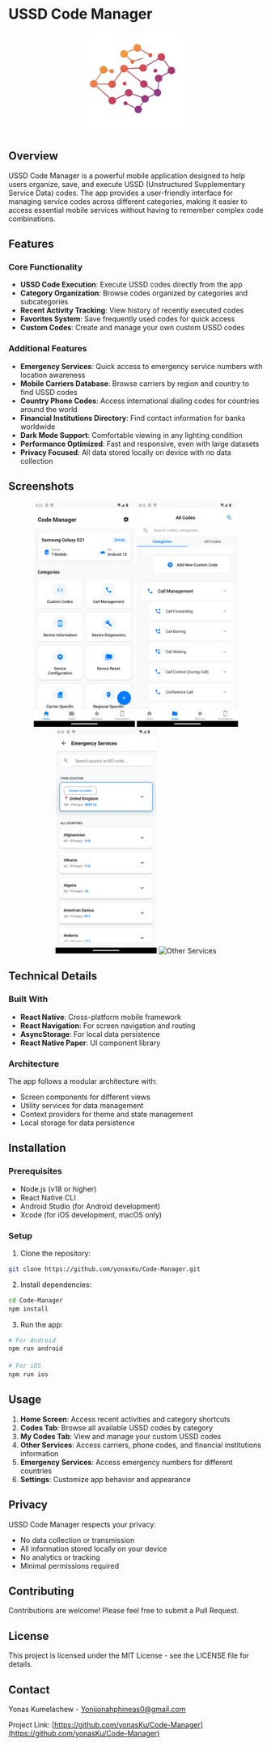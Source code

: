 # USSD Code Manager

<p align="center">
  <img src="./src/assets/logo.png" alt="USSD Code Manager Logo" width="200"/>
</p>

## Overview

USSD Code Manager is a powerful mobile application designed to help users organize, save, and execute USSD (Unstructured Supplementary Service Data) codes. The app provides a user-friendly interface for managing service codes across different categories, making it easier to access essential mobile services without having to remember complex code combinations.

## Features

### Core Functionality
- **USSD Code Execution**: Execute USSD codes directly from the app
- **Category Organization**: Browse codes organized by categories and subcategories
- **Recent Activity Tracking**: View history of recently executed codes
- **Favorites System**: Save frequently used codes for quick access
- **Custom Codes**: Create and manage your own custom USSD codes

### Additional Features
- **Emergency Services**: Quick access to emergency service numbers with location awareness
- **Mobile Carriers Database**: Browse carriers by region and country to find USSD codes
- **Country Phone Codes**: Access international dialing codes for countries around the world
- **Financial Institutions Directory**: Find contact information for banks worldwide
- **Dark Mode Support**: Comfortable viewing in any lighting condition
- **Performance Optimized**: Fast and responsive, even with large datasets
- **Privacy Focused**: All data stored locally on device with no data collection

## Screenshots

<p align="center">
  <img src="./src/assets/screenshots/Home.png" alt="Home Screen" width="200"/>
  <img src="./src/assets/screenshots/Codes.png" alt="Codes Screen" width="200"/>
  <img src="./src/assets/screenshots/Emergency.png" alt="Emergency Services" width="200"/>
  <img src="./src/assets/screenshots/OtherServices.png" alt="Other Services" width="200"/>
</p>

## Technical Details

### Built With
- **React Native**: Cross-platform mobile framework
- **React Navigation**: For screen navigation and routing
- **AsyncStorage**: For local data persistence
- **React Native Paper**: UI component library

### Architecture
The app follows a modular architecture with:
- Screen components for different views
- Utility services for data management
- Context providers for theme and state management
- Local storage for data persistence

## Installation

### Prerequisites
- Node.js (v18 or higher)
- React Native CLI
- Android Studio (for Android development)
- Xcode (for iOS development, macOS only)

### Setup
1. Clone the repository:
```sh
git clone https://github.com/yonasKu/Code-Manager.git
```

2. Install dependencies:
```sh
cd Code-Manager
npm install
```

3. Run the app:
```sh
# For Android
npm run android

# For iOS
npm run ios
```

## Usage

1. **Home Screen**: Access recent activities and category shortcuts
2. **Codes Tab**: Browse all available USSD codes by category
3. **My Codes Tab**: View and manage your custom USSD codes
4. **Other Services**: Access carriers, phone codes, and financial institutions information
5. **Emergency Services**: Access emergency numbers for different countries
6. **Settings**: Customize app behavior and appearance

## Privacy

USSD Code Manager respects your privacy:
- No data collection or transmission
- All information stored locally on your device
- No analytics or tracking
- Minimal permissions required

## Contributing

Contributions are welcome! Please feel free to submit a Pull Request.

## License

This project is licensed under the MIT License - see the LICENSE file for details.

## Contact

Yonas Kumelachew - [Yonijonahphineas0@gmail.com](mailto:Yonijonahphineas0@gmail.com)

Project Link: [https://github.com/yonasKu/Code-Manager](https://github.com/yonasKu/Code-Manager)
